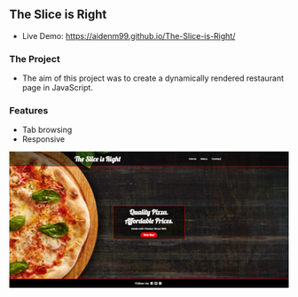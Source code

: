 ## The Slice is Right

- Live Demo: https://aidenm99.github.io/The-Slice-is-Right/

### The Project

- The aim of this project was to create a dynamically rendered restaurant page in JavaScript.

### Features

- Tab browsing
- Responsive

![](./Restaurant.png)


